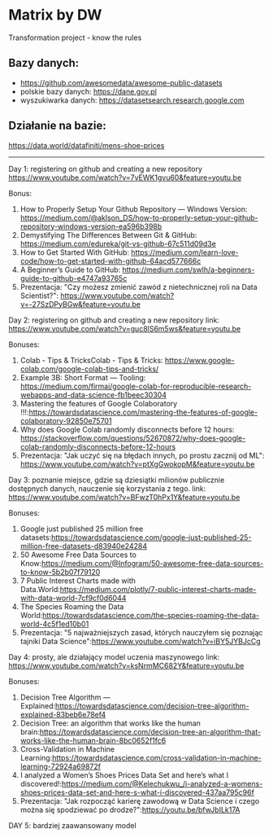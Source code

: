 # Matrix by DW
 Transformation project - know the rules
 
## Bazy danych:
- https://github.com/awesomedata/awesome-public-datasets
- polskie bazy danych: https://dane.gov.pl
- wyszukiwarka danych: https://datasetsearch.research.google.com

 ## Działanie na bazie:
 https://data.world/datafiniti/mens-shoe-prices
 
 
 -----------
 Day 1: registering on github and creating a new repository
 https://www.youtube.com/watch?v=7vEWK1gvu60&feature=youtu.be
 
Bonus:
1. How to Properly Setup Your Github Repository — Windows Version: https://medium.com/@aklson_DS/how-to-properly-setup-your-github-repository-windows-version-ea596b398b
2. Demystifying The Differences Between Git & GitHub: https://medium.com/edureka/git-vs-github-67c511d09d3e
3. How to Get Started With GitHub: https://medium.com/learn-love-code/how-to-get-started-with-github-64acd577666c
4. A Beginner’s Guide to GitHub: https://medium.com/swlh/a-beginners-guide-to-github-e4747a93765c
5. Prezentacja: "Czy możesz zmienić zawód z nietechnicznej roli na Data Scientist?": https://www.youtube.com/watch?v=-27SzDPyBGw&feature=youtu.be

Day 2: registering on github and creating a new repository
link: https://www.youtube.com/watch?v=guc8lS6m5ws&feature=youtu.be

Bonuses:
1. Colab - Tips & TricksColab - Tips & Tricks: https://www.google-colab.com/google-colab-tips-and-tricks/
2. Example 3B: Short Format — Tooling: https://medium.com/firmai/google-colab-for-reproducible-research-webapps-and-data-science-fb1beec30304
3. Mastering the features of Google Colaboratory !!!:https://towardsdatascience.com/mastering-the-features-of-google-colaboratory-92850e75701
4. Why does Google Colab randomly disconnects before 12 hours: https://stackoverflow.com/questions/52670872/why-does-google-colab-randomly-disconnects-before-12-hours
5. Prezentacja: "Jak uczyć się na błędach innych, po prostu zacznij od ML": https://www.youtube.com/watch?v=ptXgGwokopM&feature=youtu.be

Day 3: poznanie miejsce, gdzie są dziesiątki milionów publicznie dostępnych danych, nauczenie się korzystania z tego. 
link: https://www.youtube.com/watch?v=BFwzT0hPx1Y&feature=youtu.be

Bonuses:
1. Google just published 25 million free datasets:https://towardsdatascience.com/google-just-published-25-million-free-datasets-d83940e24284
2. 50 Awesome Free Data Sources to Know:https://medium.com/@Infogram/50-awesome-free-data-sources-to-know-5b2b07f79120
3. 7 Public Interest Charts made with Data.World:https://medium.com/plotly/7-public-interest-charts-made-with-data-world-7cf9cf0d6044
4. The Species Roaming the Data World:https://towardsdatascience.com/the-species-roaming-the-data-world-4c5f1ed10b01
5. Prezentacja: "5 najważniejszych zasad, których nauczyłem się poznając tajniki Data Science":https://www.youtube.com/watch?v=iBY5JYBJcCg

Day 4: prosty, ale działający model uczenia maszynowego
link: https://www.youtube.com/watch?v=ksNrmMC682Y&feature=youtu.be

Bonuses:
1. Decision Tree Algorithm — Explained:https://towardsdatascience.com/decision-tree-algorithm-explained-83beb6e78ef4
2. Decision Tree: an algorithm that works like the human brain:https://towardsdatascience.com/decision-tree-an-algorithm-that-works-like-the-human-brain-8bc0652f1fc6
3. Cross-Validation in Machine Learning:https://towardsdatascience.com/cross-validation-in-machine-learning-72924a69872f
4. I analyzed a Women’s Shoes Prices Data Set and here’s what I discovered!:https://medium.com/@Kelechukwu_/i-analyzed-a-womens-shoes-prices-data-set-and-here-s-what-i-discovered-437aa795c96f
5. Prezentacja: "Jak rozpocząć karierę zawodową w Data Science i czego można się spodziewać po drodze?":https://youtu.be/bfwJbILk17A

DAY 5: bardziej zaawansowany model
